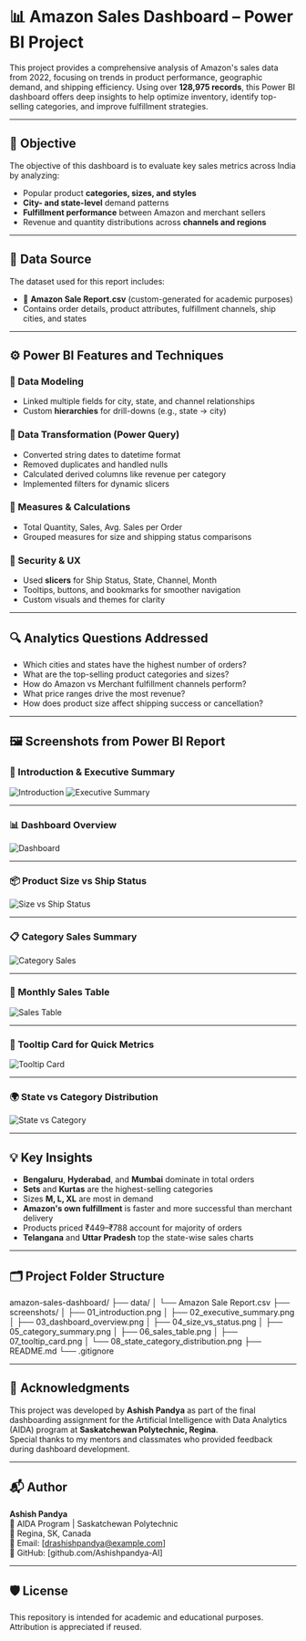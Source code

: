 # 📊 Amazon Sales Dashboard – Power BI Project

This project provides a comprehensive analysis of Amazon's sales data from 2022, focusing on trends in product performance, geographic demand, and shipping efficiency. Using over **128,975 records**, this Power BI dashboard offers deep insights to help optimize inventory, identify top-selling categories, and improve fulfillment strategies.

---

## 🎯 Objective

The objective of this dashboard is to evaluate key sales metrics across India by analyzing:
- Popular product **categories, sizes, and styles**
- **City- and state-level** demand patterns
- **Fulfillment performance** between Amazon and merchant sellers
- Revenue and quantity distributions across **channels and regions**

---

## 📁 Data Source

The dataset used for this report includes:
- 📄 **Amazon Sale Report.csv** (custom-generated for academic purposes)
- Contains order details, product attributes, fulfillment channels, ship cities, and states

---

## ⚙️ Power BI Features and Techniques

### 🧩 Data Modeling
- Linked multiple fields for city, state, and channel relationships
- Custom **hierarchies** for drill-downs (e.g., state → city)

### 🔄 Data Transformation (Power Query)
- Converted string dates to datetime format
- Removed duplicates and handled nulls
- Calculated derived columns like revenue per category
- Implemented filters for dynamic slicers

### 📐 Measures & Calculations
- Total Quantity, Sales, Avg. Sales per Order
- Grouped measures for size and shipping status comparisons

### 🔐 Security & UX
- Used **slicers** for Ship Status, State, Channel, Month
- Tooltips, buttons, and bookmarks for smoother navigation
- Custom visuals and themes for clarity

---

## 🔍 Analytics Questions Addressed

- Which cities and states have the highest number of orders?
- What are the top-selling product categories and sizes?
- How do Amazon vs Merchant fulfillment channels perform?
- What price ranges drive the most revenue?
- How does product size affect shipping success or cancellation?

---

## 🖼️ Screenshots from Power BI Report

### 📄 Introduction & Executive Summary
![Introduction](screenshots/01_introduction.png)
![Executive Summary](screenshots/02_executive_summary.png)

---

### 📊 Dashboard Overview
![Dashboard](screenshots/03_dashboard_overview.png)

---

### 📦 Product Size vs Ship Status
![Size vs Ship Status](screenshots/04_size_vs_status.png)

---

### 📋 Category Sales Summary
![Category Sales](screenshots/05_category_summary.png)

---

### 📅 Monthly Sales Table
![Sales Table](screenshots/06_sales_table.png)

---

### 🧩 Tooltip Card for Quick Metrics
![Tooltip Card](screenshots/07_tooltip_card.png)

---

### 🌍 State vs Category Distribution
![State vs Category](screenshots/08_state_category_distribution.png)

---

## 💡 Key Insights

- **Bengaluru**, **Hyderabad**, and **Mumbai** dominate in total orders
- **Sets** and **Kurtas** are the highest-selling categories
- Sizes **M, L, XL** are most in demand
- **Amazon's own fulfillment** is faster and more successful than merchant delivery
- Products priced ₹449–₹788 account for majority of orders
- **Telangana** and **Uttar Pradesh** top the state-wise sales charts

---

## 🗂️ Project Folder Structure

amazon-sales-dashboard/
├── data/
│ └── Amazon Sale Report.csv
├── screenshots/
│ ├── 01_introduction.png
│ ├── 02_executive_summary.png
│ ├── 03_dashboard_overview.png
│ ├── 04_size_vs_status.png
│ ├── 05_category_summary.png
│ ├── 06_sales_table.png
│ ├── 07_tooltip_card.png
│ └── 08_state_category_distribution.png
├── README.md
└── .gitignore



---

## 🙌 Acknowledgments

This project was developed by **Ashish Pandya** as part of the final dashboarding assignment for the Artificial Intelligence with Data Analytics (AIDA) program at **Saskatchewan Polytechnic, Regina**.  
Special thanks to my mentors and classmates who provided feedback during dashboard development.

---

## 📬 Author

**Ashish Pandya**  
📘 AIDA Program | Saskatchewan Polytechnic  
📍 Regina, SK, Canada  
📧 Email: [drashishpandya@example.com]  
🔗 GitHub: [github.com/Ashishpandya-AI]

---

## 🛡 License

This repository is intended for academic and educational purposes. Attribution is appreciated if reused.

